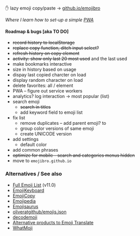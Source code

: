  ✋ lazy emoji copy/paste → [github.io/emojibro](https://pax.github.io/emojibro/)

_Where I learn how to set-up a simple [PWA](https://en.wikipedia.org/wiki/Progressive_Web_Apps)_

 #### Roadmap &amp; bugs [aka TO DO]

- ~~record history to localStorage~~
- ~~replace copy function, ditch input select?~~
- ~~refresh history on copy element~~
- ~~activity: show only last 20 most used~~ and the last used
- make bookmarks interactive
- size in history based on usage
- dispay last copied charcter on load 
- display random character on load
- delete favorites: all / element
- PWA – figure out service workers
- analytics? log interaction → most popular (list)
- search emoji
    + ~~search in titles~~
    + add keyword field to emoji list
- fix list
    + remove duplicates – add parent emoji? to
    + group color versions of same emoji
    + create UNICODE version
- add settings
    + default color
- add common phrases
- ~~optimize for mobile - search and categories menus hidden~~ 
- move to `emojibro.github.io`


### Alternatives / See also
- [Full Emoji List](https://unicode.org/emoji/charts/full-emoji-list.html) (v11.0)
- [EmojiKeyboard](https://emojikeyboard.io/)
- [EmojiCopy](https://www.emojicopy.com/)
- [Emojipedia](https://emojipedia.org/)
- [Emojisaurus](https://emojisaurus.com/)
- [oliveratgithub/emojis.json](https://gist.github.com/oliveratgithub/0bf11a9aff0d6da7b46f1490f86a71eb)
- [decodemoji](http://decodemoji.com/)
- [Alternative products to Emoji Translate](https://www.producthunt.com/alternatives/emoji-translate)
- [WhatMoji](http://whatmoji.com/)
